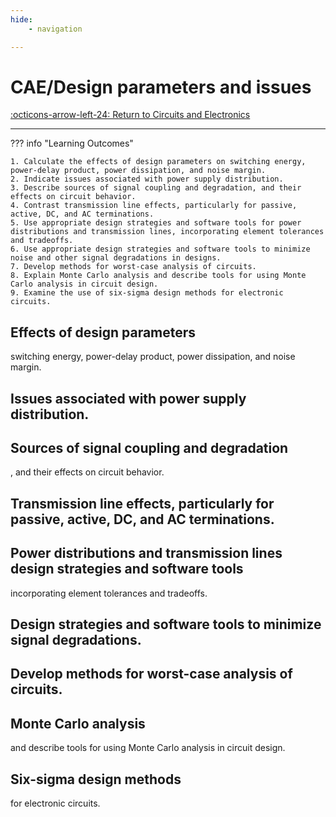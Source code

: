 ```yaml
---
hide:
    - navigation 

---
```


# CAE/Design parameters and issues

[:octicons-arrow-left-24: Return to Circuits and Electronics](/Knowledge-Notebook/Circuits-Electronics/)

---

??? info "Learning Outcomes"

    1. Calculate the effects of design parameters on switching energy, power-delay product, power dissipation, and noise margin.
    2. Indicate issues associated with power supply distribution.
    3. Describe sources of signal coupling and degradation, and their effects on circuit behavior.
    4. Contrast transmission line effects, particularly for passive, active, DC, and AC terminations.
    5. Use appropriate design strategies and software tools for power distributions and transmission lines, incorporating element tolerances and tradeoffs.
    6. Use appropriate design strategies and software tools to minimize noise and other signal degradations in designs.
    7. Develop methods for worst-case analysis of circuits.
    8. Explain Monte Carlo analysis and describe tools for using Monte Carlo analysis in circuit design.
    9. Examine the use of six-sigma design methods for electronic circuits.

## Effects of design parameters

switching energy, power-delay product, power dissipation, and noise margin.

## Issues associated with power supply distribution.

## Sources of signal coupling and degradation

, and their effects on circuit behavior.

## Transmission line effects, particularly for passive, active, DC, and AC terminations.

## Power distributions and transmission lines design strategies and software tools

incorporating element tolerances and tradeoffs.

## Design strategies and software tools to minimize signal degradations.

## Develop methods for worst-case analysis of circuits.

## Monte Carlo analysis 

and describe tools for using Monte Carlo analysis in circuit design.

## Six-sigma design methods

 for electronic circuits.